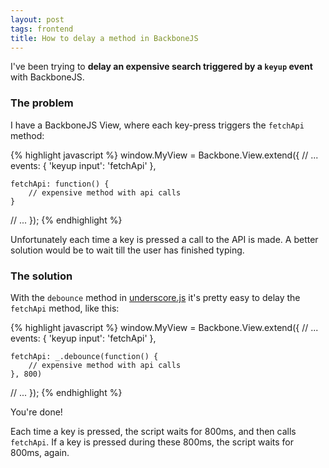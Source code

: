 ```yaml
---
layout: post
tags: frontend
title: How to delay a method in BackboneJS
---
```


I've been trying to __delay an expensive search triggered by a `keyup` event__ with BackboneJS.

### The problem

I have a BackboneJS View, where each key-press triggers the `fetchApi` method:

{% highlight javascript %}
window.MyView = Backbone.View.extend({
    // ...
    events: {
        'keyup input': 'fetchApi'
    },

    fetchApi: function() {
        // expensive method with api calls
    }
   // ...
});
{% endhighlight %}

Unfortunately each time a key is pressed a call to the API is made. A better solution would be to wait till the user has finished typing.

### The solution

With the `debounce` method in [underscore.js](http://documentcloud.github.com/underscore/#debounce)  it's pretty easy to delay the `fetchApi` method, like this:


{% highlight javascript %}
window.MyView = Backbone.View.extend({
    // ...
    events: {
        'keyup input': 'fetchApi'
    },

    fetchApi: _.debounce(function() {
        // expensive method with api calls
    }, 800)
   // ...
});
{% endhighlight %}

You're done!

Each time a key is pressed, the script waits for 800ms, and then calls `fetchApi`. If a key is pressed 
during these 800ms, the script waits for 800ms, again.
